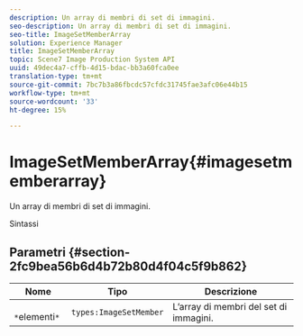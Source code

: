 ```yaml
---
description: Un array di membri di set di immagini.
seo-description: Un array di membri di set di immagini.
seo-title: ImageSetMemberArray
solution: Experience Manager
title: ImageSetMemberArray
topic: Scene7 Image Production System API
uuid: 49dec4a7-cffb-4d15-bdac-bb3a60fca0ee
translation-type: tm+mt
source-git-commit: 7bc7b3a86fbcdc57cfdc31745fae3afc06e44b15
workflow-type: tm+mt
source-wordcount: '33'
ht-degree: 15%

---
```



# ImageSetMemberArray{#imagesetmemberarray}

Un array di membri di set di immagini.

Sintassi

## Parametri {#section-2fc9bea56b6d4b72b80d4f04c5f9b862}

| Nome | Tipo | Descrizione |
|---|---|---|
| ` *`elementi`*` | `types:ImageSetMember` | L’array di membri del set di immagini. |

